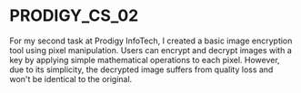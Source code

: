 # PRODIGY_CS_02
For my second task at Prodigy InfoTech, I created a basic image encryption tool using pixel manipulation. Users can encrypt and decrypt images with a key by applying simple mathematical operations to each pixel. However, due to its simplicity, the decrypted image suffers from quality loss and won't be identical to the original.

